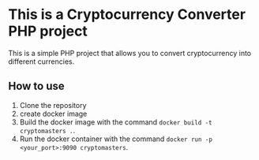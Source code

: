 # This is a Cryptocurrency Converter PHP project

This is a simple PHP project that allows you to convert cryptocurrency into different currencies.

## How to use

1. Clone the repository
2. create docker image
3. Build the docker image with the command `docker build -t cryptomasters .`.
4. Run the docker container with the command `docker run -p <your_port>:9090 cryptomasters`.
